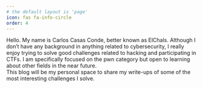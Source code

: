 ```yaml
---
# the default layout is 'page'
icon: fas fa-info-circle
order: 4
---
```


Hello. My name is Carlos Casas Conde, better known as ElChals. Although I don’t have any background in anything related to cybersecurity, I really enjoy trying to solve good challenges related to hacking and participating in CTFs. I am specifically focused on the pwn category but open to learning about other fields in the near future.  
This blog will be my personal space to share my write-ups of some of the most interesting challenges I solve.
